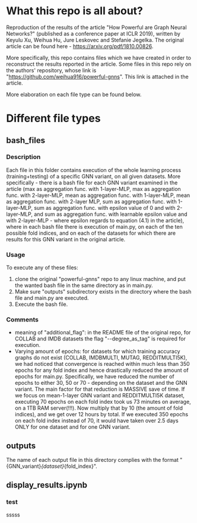 # What this repo is all about?
Reproduction of the results of the article "How Powerful are Graph Neural Networks?" (published as a conference paper at ICLR 2019), written by Keyulu Xu, Weihua Hu, Jure Leskovec and Stefanie Jegelka. 
The original article can be found here - https://arxiv.org/pdf/1810.00826.

More specifically, this repo contains files which we have created in order to reconstruct the results reported in the article. 
Some files in this repo rely on the authors' repository, whose link is "https://github.com/weihua916/powerful-gnns". This link is attached in the article.

More elaboration on each file type can be found below.


# Different file types
## bash_files
### Description
Each file in this folder contains execution of the whole learning process (training+testing) of a specific GNN variant, on all given datasets.
More specifically - there is a bash file for each GNN variant examined in the article (max as aggregation func. with 1-layer-MLP, max as aggregation func. with 2-layer-MLP, mean as aggregation func. with 1-layer-MLP, mean as aggregation func. with 2-layer MLP, sum as aggregation func. with 1-layer-MLP, sum as aggregation func. with epsilon value of 0 and with 2-layer-MLP, and sum as aggregation func. with learnable epsilon value and with 2-layer-MLP - where epsilon regards to equation (4.1) in the article), where in each bash file there is execution of main.py, on each of the ten possible fold indices, and on each of the datasets for which there are results for this GNN variant in the original article.

### Usage
To execute any of these files:
1. clone the original "powerful-gnns" repo to any linux machine, and put the wanted bash file in the same directory as in main.py.
2. Make sure "outputs" subdirectory exists in the directory where the bash file and main.py are executed.
3. Execute the bash file.

### Comments
* meaning of "additional_flag": in the README file of the original repo, for COLLAB and IMDB datasets the flag "--degree_as_tag" is required for execution.
* Varying amount of epochs: for datasets for which training accuracy graphs do not exist (COLLAB, IMDBMULTI, MUTAG, REDDITMULTI5K), we had noticed that convergence is reached within much less than 350 epochs for any fold index and hence drastically reduced the amount of epochs for main.py. Specifically, we have reduced the number of epochs to either 30, 50 or 70 - depending on the dataset and the GNN variant. 
The main factor for that reduction is MASSIVE save of time. If we focus on mean-1-layer GNN variant and REDDITMULTI5K dataset, executing 70 epochs on each fold index took us 73 minutes on average, on a 1TB RAM server(!!!). Now multiply that by 10 (the amount of fold indices), and we get over 12 hours by total. If we executed 350 epochs on each fold index instead of 70, it would have taken over 2.5 days ONLY for one dataset and for one GNN variant.

## outputs
The name of each output file in this directory complies with the format "{GNN_variant}_{dataset}_{fold_index}".

## display_results.ipynb

### test
sssss
